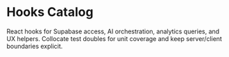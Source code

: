 # Hooks Catalog

React hooks for Supabase access, AI orchestration, analytics queries, and UX helpers. Collocate test doubles for unit coverage and keep server/client boundaries explicit.
